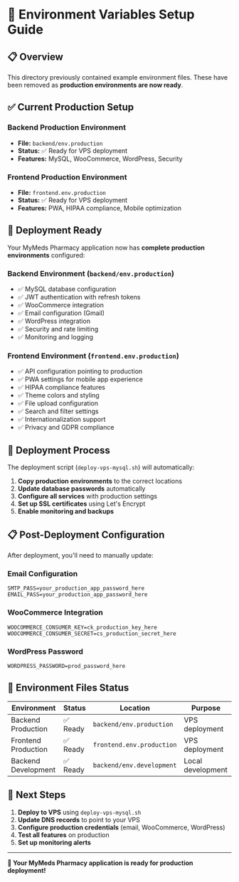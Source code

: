 # 🚀 Environment Variables Setup Guide

## 📋 **Overview**

This directory previously contained example environment files. These have been removed as **production environments are now ready**.

## ✅ **Current Production Setup**

### **Backend Production Environment**
- **File:** `backend/env.production`
- **Status:** ✅ Ready for VPS deployment
- **Features:** MySQL, WooCommerce, WordPress, Security

### **Frontend Production Environment**
- **File:** `frontend.env.production`
- **Status:** ✅ Ready for VPS deployment
- **Features:** PWA, HIPAA compliance, Mobile optimization

## 🚀 **Deployment Ready**

Your MyMeds Pharmacy application now has **complete production environments** configured:

### **Backend Environment** (`backend/env.production`)
- ✅ MySQL database configuration
- ✅ JWT authentication with refresh tokens
- ✅ WooCommerce integration
- ✅ Email configuration (Gmail)
- ✅ WordPress integration
- ✅ Security and rate limiting
- ✅ Monitoring and logging

### **Frontend Environment** (`frontend.env.production`)
- ✅ API configuration pointing to production
- ✅ PWA settings for mobile app experience
- ✅ HIPAA compliance features
- ✅ Theme colors and styling
- ✅ File upload configuration
- ✅ Search and filter settings
- ✅ Internationalization support
- ✅ Privacy and GDPR compliance

## 🔧 **Deployment Process**

The deployment script (`deploy-vps-mysql.sh`) will automatically:

1. **Copy production environments** to the correct locations
2. **Update database passwords** automatically
3. **Configure all services** with production settings
4. **Set up SSL certificates** using Let's Encrypt
5. **Enable monitoring and backups**

## 📋 **Post-Deployment Configuration**

After deployment, you'll need to manually update:

### **Email Configuration**
```env
SMTP_PASS=your_production_app_password_here
EMAIL_PASS=your_production_app_password_here
```

### **WooCommerce Integration**
```env
WOOCOMMERCE_CONSUMER_KEY=ck_production_key_here
WOOCOMMERCE_CONSUMER_SECRET=cs_production_secret_here
```

### **WordPress Password**
```env
WORDPRESS_PASSWORD=prod_password_here
```

## 🎯 **Environment Files Status**

| Environment | Status | Location | Purpose |
|-------------|--------|----------|---------|
| Backend Production | ✅ Ready | `backend/env.production` | VPS deployment |
| Frontend Production | ✅ Ready | `frontend.env.production` | VPS deployment |
| Backend Development | ✅ Ready | `backend/env.development` | Local development |

## 🚀 **Next Steps**

1. **Deploy to VPS** using `deploy-vps-mysql.sh`
2. **Update DNS records** to point to your VPS
3. **Configure production credentials** (email, WooCommerce, WordPress)
4. **Test all features** on production
5. **Set up monitoring alerts**

---

**🎉 Your MyMeds Pharmacy application is ready for production deployment!**

